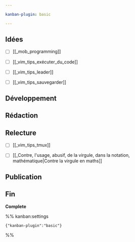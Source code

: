 ```yaml
---

kanban-plugin: basic

---
```


## Idées

- [ ] [[_mob_programming]]
- [ ] [[_vim_tips_exécuter_du_code]]
- [ ] [[_vim_tips_leader]]
- [ ] [[_vim_tips_sauvegarder]]


## Développement



## Rédaction



## Relecture

- [ ] [[_vim_tips_tmux]]
- [ ] [[_Contre, l'usage, abusif, de la virgule, dans la notation, mathématique|Contre la virgule en maths]]


## Publication



## Fin

**Complete**




%% kanban:settings
```
{"kanban-plugin":"basic"}
```
%%